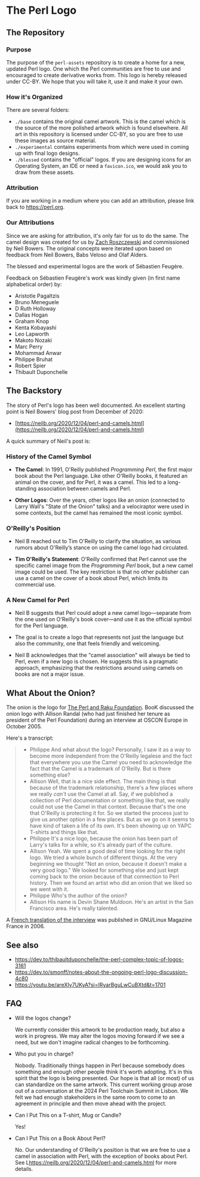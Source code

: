 # The Perl Logo

## The Repository

### Purpose

The purpose of the `perl-assets` repository is to create a home for a new,
updated Perl logo. One which the Perl communities are free to use and
encouraged to create derivative works from. This logo is hereby released under
CC-BY. We hope that you will take it, use it and make it your own.

### How it's Organized

There are several folders:

- `./base` contains the original camel artwork. This is the camel which is the
  source of the more polished artwork which is found elsewhere. All art in this
  repository is licensed under CC-BY, so you are free to use these images as
  source material.
- `./experimental` contains experiments from which were used in coming up with
  final logo designs.
- `./blessed` contains the "official" logos. If you are designing icons for an
  Operating System, an IDE or need a `favicon.ico`, we would ask you to draw
  from these assets.

### Attribution

If you are working in a medium where you can add an attribution, please link
back to <https://perl.org>.

### Our Attributions

Since we are asking for attribution, it's only fair for us to do the same. The
camel design was created for us by [Zach
Roszczewski](https://www.zachroszczewski.com) and commissioned by Neil Bowers.
The original concepts were iterated upon based on feedback from Neil Bowers,
Babs Veloso and Olaf Alders.

The blessed and experimental logos are the work of Sébastien Feugère.

Feedback on Sébastien Feugère's work was kindly given (in first name
alphabetical order) by:

- Aristotle Pagaltzis
- Bruno Meneguele
- D Ruth Holloway
- Dallas Hogan
- Graham Knop
- Kenta Kobayashi
- Leo Lapworth
- Makoto Nozaki
- Marc Perry
- Mohammad Anwar
- Philippe Bruhat
- Robert Spier
- Thibault Duponchelle

## The Backstory

The story of Perl's logo has been well documented. An excellent starting point
is Neil Bowers' blog post from December of 2020:

- [https://neilb.org/2020/12/04/perl-and-camels.html](https://neilb.org/2020/12/04/perl-and-camels.html)

A quick summary of Neil's post is:

### History of the Camel Symbol

- **The Camel**: In 1991, O'Reilly published *Programming Perl*, the first
  major book about the Perl language. Like other O'Reilly books, it featured an
  animal on the cover, and for Perl, it was a camel. This led to a
  long-standing association between camels and Perl.

- **Other Logos**: Over the years, other logos like an onion (connected to
  Larry Wall's "State of the Onion" talks) and a velociraptor were used in some
  contexts, but the camel has remained the most iconic symbol.

### O'Reilly's Position

- Neil B reached out to Tim O'Reilly to clarify the situation, as various
  rumors about O'Reilly’s stance on using the camel logo had circulated.

- **Tim O'Reilly's Statement**: O'Reilly confirmed that Perl cannot use the
  specific camel image from the *Programming Perl* book, but a new camel image
  could be used. The key restriction is that no other publisher can use a camel
  on the cover of a book about Perl, which limits its commercial use.

### A New Camel for Perl

- Neil B suggests that Perl could adopt a new camel logo—separate from the one
  used on O'Reilly's book cover—and use it as the official symbol for the Perl
  language.

- The goal is to create a logo that represents not just the language but also
  the community, one that feels friendly and welcoming.

- Neil B acknowledges that the "camel association" will always be tied to Perl,
  even if a new logo is chosen. He suggests this is a pragmatic approach,
  emphasizing that the restrictions around using camels on books are not a
  major issue.

## What About the Onion?

The onion is the logo for [The Perl and Raku
Foundation](https://www.perlfoundation.org/trademarks.html). BooK discussed the
onion logo with Allison Randal (who had just finished her tenure as president of the Perl Foundation) during an interview at OSCON Europe in October
2005.

Here's a transcript:

> - Philippe
>   And what about the logo? Personally, I saw it as a way to become more
>   independent from the O'Reilly legalese and the fact that everywhere you use
>   the Camel you need to acknowledge the fact that the Camel is a trademark of
>   O'Reilly. But is there something else?
> - Allison
>   Well, that is a nice side effect. The main thing is that because of the
>   trademark relationship, there's a few places where we really *can't* use
>   the Camel at all. Say, if we published a collection of Perl documentation
>   or something like that, we really could not use the Camel in that context.
>   Because that's the one that O'Reilly is protecting it for.
>   So we started the process just to give us another option in a few places.
>   But as we go on it seems to have kind of taken a life of its own. It's been
>   showing up on YAPC T-shirts and things like that.
> - Philippe
>   It's a nice logo, because the onion has been part of Larry's talks for a
>   while, so it's already part of the culture.
> - Allison
>   Yeah. We spent a good deal of time looking for the right logo. We tried a
>   whole bunch of different things. At the very beginning we thought "Not an
>   onion, because it doesn't make a very good logo." We looked for something
>   else and just kept coming back to the onion because of that connection to
>   Perl history. Then we found an artist who did an onion that we liked so we
>   went with it.
> - Philippe
>   Who's the author of the onion?
> - Allison
>   His name is Devin Shane Muldoon. He's an artist in the San Francisco area.
>   He's really talented.

A [French translation of the
interview](https://articles.mongueurs.net/interviews/randal-2005.html) was
published in GNU/Linux Magazine France in 2006.

## See also

- <https://dev.to/thibaultduponchelle/the-perl-complex-topic-of-logos-3161>
- <https://dev.to/smonff/notes-about-the-ongoing-perl-logo-discussion-4c80>
- <https://youtu.be/areXIy7UKyA?si=IRyarBguLwCuBXtd&t=1701>

## FAQ

- Will the logos change?

  We currently consider this artwork to be production ready, but also a work in
  progress. We may alter the logos moving forward if we see a need, but we
  don't imagine radical changes to be forthcoming.

- Who put you in charge?

  Nobody. Traditionally things happen in Perl because somebody does something
  and enough other people think it's worth adopting. It's in this spirit that
  the logo is being presented. Our hope is that all (or most) of us can
  standardize on the same artwork. This current working group arose out of a
  conversation at the 2024 Perl Toolchain Summit in Lisbon. We felt we had
  enough stakeholders in the same room to come to an agreement in principle and
  then move ahead with the project.

- Can I Put This on a T-shirt, Mug or Candle?

  Yes!

- Can I Put This on a Book About Perl?

  No. Our understanding of O'Reilly's position is that we are free to use a
  camel in association with Perl, with the exception of books about Perl. See
  L<https://neilb.org/2020/12/04/perl-and-camels.html> for more details.
